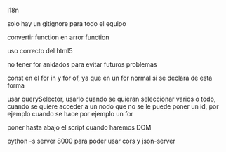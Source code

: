 i18n

solo hay un gitignore para todo el equipo

convertir function en arror function

uso correcto del html5


no tener for anidados para evitar futuros problemas

const en el for in y for of, ya que en un for normal si se declara de esta forma

usar querySelector, usarlo cuando se quieran seleccionar varios o todo, cuando se quiere acceder a un nodo que no se le puede poner un id, por ejemplo cuando se hace por ejemplo un for

poner hasta abajo el script cuando haremos DOM

python -s server 8000 para poder usar cors y json-server